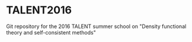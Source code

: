 # TALENT2016
Git repository for the 2016 TALENT summer school on "Density functional theory and self-consistent methods"

